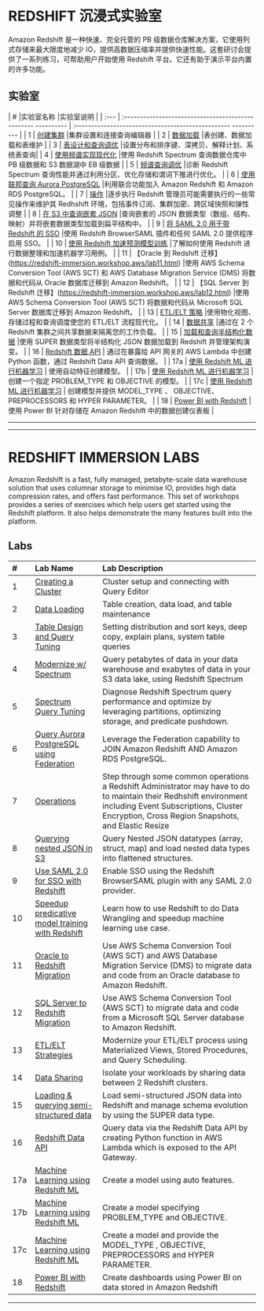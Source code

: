# REDSHIFT 沉浸式实验室

Amazon Redshift 是一种快速、完全托管的 PB 级数据仓库解决方案，它使用列式存储来最大限度地减少 IO，提供高数据压缩率并提供快速性能。这套研讨会提供了一系列练习，可帮助用户开始使用 Redshift 平台。它还有助于演示平台内置的许多功能。

## 实验室

| # |实验室名称 |实验室说明 |
| :--- | :------------------------------------------------- ---------- | :------------------------------------------------- ---------- |
| 1 | [创建集群](https://redshift-immersion.workshop.aws/lab1.html) |集群设置和连接查询编辑器 |
| 2 | [数据加载](https://redshift-immersion.workshop.aws/lab2.html) |表创建、数据加载和表维护 |
| 3 | [表设计和查询调优](https://redshift-immersion.workshop.aws/lab3.html) |设置分布和排序键、深拷贝、解释计划、系统表查询|
| 4 | [使用频谱实现现代化](https://redshift-immersion.workshop.aws/lab4.html) |使用 Redshift Spectrum 查询数据仓库中 PB 级数据和 S3 数据湖中 EB 级数据 |
| 5 | [频谱查询调优](https://redshift-immersion.workshop.aws/lab5.html) |诊断 Redshift Spectrum 查询性能并通过利用分区、优化存储和谓词下推进行优化。 |
| 6 | [使用联邦查询 Aurora PostgreSQL](https://redshift-immersion.workshop.aws/lab6.html) |利用联合功能加入 Amazon Redshift 和 Amazon RDS PostgreSQL。 |
| 7 | [操作](https://redshift-immersion.workshop.aws/lab7.html) |逐步执行 Redshift 管理员可能需要执行的一些常见操作来维护其 Redhshift 环境，包括事件订阅、集群加密、跨区域快照和弹性调整 |
| 8 | [在 S3 中查询嵌套 JSON](https://redshift-immersion.workshop.aws/lab8.html) |查询嵌套的 JSON 数据类型（数组、结构、映射）并将嵌套数据类型加载到扁平结构中。 |
| 9 | [将 SAML 2.0 用于带 Redshift 的 SSO](https://redshift-immersion.workshop.aws/lab9.html) |使用 Redshift BrowserSAML 插件和任何 SAML 2.0 提供程序启用 SSO。 |
| 10 | [使用 Redshift 加速预测模型训练](https://redshift-immersion.workshop.aws/lab10.html) |了解如何使用 Redshift 进行数据整理和加速机器学习用例。 |
| 11 | 【Oracle 到 Redshift 迁移】(https://redshift-immersion.workshop.aws/lab11.html) |使用 AWS Schema Conversion Tool (AWS SCT) 和 AWS Database Migration Service (DMS) 将数据和代码从 Oracle 数据库迁移到 Amazon Redshift。 |
| 12 | 【SQL Server 到 Redshift 迁移】(https://redshift-immersion.workshop.aws/lab12.html) |使用 AWS Schema Conversion Tool (AWS SCT) 将数据和代码从 Microsoft SQL Server 数据库迁移到 Amazon Redshift。 |
| 13 | [ETL/ELT 策略](https://redshift-immersion.workshop.aws/lab13.html) |使用物化视图、存储过程和查询调度使您的 ETL/ELT 流程现代化。 |
| 14 | [数据共享](https://redshift-immersion.workshop.aws/lab14.html) |通过在 2 个 Redshift 集群之间共享数据来隔离您的工作负载。 |
| 15 | [加载和查询半结构化数据](https://redshift-immersion.workshop.aws/lab15.html) |使用 SUPER 数据类型将半结构化 JSON 数据加载到 Redshift 并管理架构演变。 |
| 16 | [Redshift 数据 API](https://redshift-immersion.workshop.aws/lab16.html) | 通过在暴露给 API 网关的 AWS Lambda 中创建 Python 函数，通过 Redshift Data API 查询数据。 |
| 17a | [使用 Redshift ML 进行机器学习](https://redshift-immersion.workshop.aws/lab17a.html) | 使用自动特征创建模型。 |
| 17b | [使用 Redshift ML 进行机器学习](https://redshift-immersion.workshop.aws/lab16b.html) | 创建一个指定 PROBLEM_TYPE 和 OBJECTIVE 的模型。 |
| 17c | [使用 Redshift ML 进行机器学习](https://redshift-immersion.workshop.aws/lab16c.html) | 创建模型并提供 MODEL_TYPE 、 OBJECTIVE、 PREPROCESSORS 和 HYPER PARAMETER。 |
| 18 | [Power BI with Redshift](https://redshift-immersion.workshop.aws/lab18.html) | 使用 Power BI 针对存储在 Amazon Redshift 中的数据创建仪表板 |

** ** **
** ** **

# REDSHIFT IMMERSION LABS

Amazon Redshift is a fast, fully managed, petabyte-scale data warehouse solution that uses columnar storage to minimise IO, provides high data compression rates, and offers fast performance. This set of workshops provides a series of exercises which help users get started using the Redshift platform. It also helps demonstrate the many features built into the platform.

## Labs

| #    | Lab Name                                                     | Lab Description                                              |
| :--- | :----------------------------------------------------------- | :----------------------------------------------------------- |
| 1    | [Creating a Cluster](https://redshift-immersion.workshop.aws/lab1.html) | Cluster setup and connecting with Query Editor               |
| 2    | [Data Loading](https://redshift-immersion.workshop.aws/lab2.html) | Table creation, data load, and table maintenance             |
| 3    | [Table Design and Query Tuning](https://redshift-immersion.workshop.aws/lab3.html) | Setting distribution and sort keys, deep copy, explain plans, system table queries |
| 4    | [Modernize w/ Spectrum](https://redshift-immersion.workshop.aws/lab4.html) | Query petabytes of data in your data warehouse and exabytes of data in your S3 data lake, using Redshift Spectrum |
| 5    | [Spectrum Query Tuning](https://redshift-immersion.workshop.aws/lab5.html) | Diagnose Redshift Spectrum query performance and optimize by leveraging partitions, optimizing storage, and predicate pushdown. |
| 6    | [Query Aurora PostgreSQL using Federation](https://redshift-immersion.workshop.aws/lab6.html) | Leverage the Federation capability to JOIN Amazon Redshift AND Amazon RDS PostgreSQL. |
| 7    | [Operations](https://redshift-immersion.workshop.aws/lab7.html) | Step through some common operations a Redshift Administrator may have to do to maintain their Redhshift environment including Event Subscriptions, Cluster Encryption, Cross Region Snapshots, and Elastic Resize |
| 8    | [Querying nested JSON in S3](https://redshift-immersion.workshop.aws/lab8.html) | Query Nested JSON datatypes (array, struct, map) and load nested data types into flattened structures. |
| 9    | [Use SAML 2.0 for SSO with Redshift](https://redshift-immersion.workshop.aws/lab9.html) | Enable SSO using the Redshift BrowserSAML plugin with any SAML 2.0 provider. |
| 10   | [Speedup predicative model training with Redshift](https://redshift-immersion.workshop.aws/lab10.html) | Learn how to use Redshift to do Data Wrangling and speedup machine learning use case. |
| 11   | [Oracle to Redshift Migration](https://redshift-immersion.workshop.aws/lab11.html) | Use AWS Schema Conversion Tool (AWS SCT) and AWS Database Migration Service (DMS) to migrate data and code from an Oracle database to Amazon Redshift. |
| 12   | [SQL Server to Redshift Migration](https://redshift-immersion.workshop.aws/lab12.html) | Use AWS Schema Conversion Tool (AWS SCT) to migrate data and code from a Microsoft SQL Server database to Amazon Redshift. |
| 13   | [ETL/ELT Strategies](https://redshift-immersion.workshop.aws/lab13.html) | Modernize your ETL/ELT process using Materialized Views, Stored Procedures, and Query Scheduling. |
| 14   | [Data Sharing](https://redshift-immersion.workshop.aws/lab14.html) | Isolate your workloads by sharing data between 2 Redshift clusters. |
| 15   | [Loading & querying semi-structured data](https://redshift-immersion.workshop.aws/lab15.html) | Load semi-structured JSON data into Redshift and manage schema evolution by using the SUPER data type. |
| 16   | [Redshift Data API](https://redshift-immersion.workshop.aws/lab16.html) | Query data via the Redshift Data API by creating Python function in AWS Lambda which is exposed to the API Gateway. |
| 17a  | [Machine Learning using Redshift ML](https://redshift-immersion.workshop.aws/lab17a.html) | Create a model using auto features.                          |
| 17b  | [Machine Learning using Redshift ML](https://redshift-immersion.workshop.aws/lab16b.html) | Create a model specifying PROBLEM_TYPE and OBJECTIVE.        |
| 17c  | [Machine Learning using Redshift ML](https://redshift-immersion.workshop.aws/lab16c.html) | Create a model and provide the MODEL_TYPE , OBJECTIVE, PREPROCESSORS and HYPER PARAMETER. |
| 18   | [Power BI with Redshift](https://redshift-immersion.workshop.aws/lab18.html) | Create dashboards using Power BI on data stored in Amazon Redshift |

** ** **
